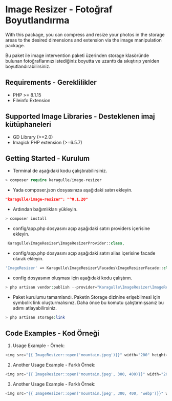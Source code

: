 # Image Resizer - Fotoğraf Boyutlandırma

With this package, you can compress and resize your photos in the storage areas to the desired dimensions and extension via the image manipulation package.

Bu paket ile image intervention paketi üzerinden storage klasöründe bulunan fotoğraflarınızı istediğiniz boyutta ve uzanttı da sıkıştırıp yeniden boyutlandırabilirsiniz.

## Requirements - Gereklilikler

- PHP >= 8.1.15
- Fileinfo Extension

## Supported Image Libraries - Desteklenen imaj kütüphaneleri

- GD Library (>=2.0)
- Imagick PHP extension (>=6.5.7)

## Getting Started - Kurulum

- Terminal de aşağıdaki kodu çalıştırabilirsiniz.
```php
> composer require karagulle/image-resizer
```

- Yada composer.json dosyasınıza aşağıdaki satırı ekleyin.
```json
"karagulle/image-resizer": "^0.1.20"
```

- Ardından bağımlıkları yükleyin.
```php
> composer install
```

- config/app.php dosyasını açıp aşağıdaki satırı providers içerisine ekleyin.
```php
 Karagulle\ImageResizer\ImageResizerProvider::class,
```

- config/app.php dosyasını açıp aşağıdaki satırı alias içerisine facade olarak ekleyin.
```php
'ImageResizer' => Karagulle\ImageResizer\Facades\ImageResizerFacade::class
```

- config dosyasının oluşması için aşağıdaki kodu çalıştırın.
```php
> php artisan vendor:publish --provider="Karagulle\ImageResizer\ImageResizerProvider" --tag="config"
```

- Paket kurulumu tamamlandı. Paketin Storage dizinine erişebilmesi için symbolik link oluşturmalısınız. Daha önce bu komutu çalıştırmışsanız bu adımı atlayabilirsiniz.
```php
> php artisan storage:link
```

## Code Examples - Kod Örneği

1. Usage Example - Örnek:
```php
<img src="{{ ImageResizer::open('mountain.jpeg')}}" width="200" height="200" alt="">
```

2. Another Usage Example - Farklı Örnek:
```php
<img src="{{ ImageResizer::open('mountain.jpeg', 300, 400)}}" width="200" height="200" alt="">
```

3. Another Usage Example - Farklı Örnek:
```php
<img src="{{ ImageResizer::open('mountain.jpeg', 300, 400, 'webp')}}" width="200" height="200" alt="">
```